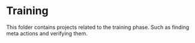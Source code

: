 # Training

This folder contains projects related to the training phase.
Such as finding meta actions and verifying them.

